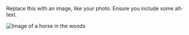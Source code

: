 Replace this with an image, like your photo. Ensure you include some alt-text.

![Image of a horse in the woods](https://blogs.gartner.com/debbie_wilson/files/2019/10/horse.jpg)
